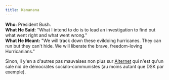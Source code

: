 ```yaml
---
title: Kananana
---
```


**Who:** President Bush.   
**What He Said:** "What I intend to do is to lead an investigation to find out what went right and what went wrong."   
**What He Meant:** "We will track down these evildoing hurricanes. They can run but they can't hide. We will liberate the brave, freedom-loving Hurricanians."

Sinon, il y'en a d'autres pas mauvaises non plus sur
[Alternet](http://alternet.org/columnists/story/25348/) qui n'est qu'un sale
nid de démocrates socialo-communistes (au moins autant que DSK par exemple).

